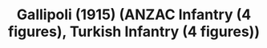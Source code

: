 ---
layout: product
title: "Gallipoli (1915)   (ANZAC Infantry (4 figures), Turkish Infantry (4 figures))"
price: "TBA" 
desc: "Maketa"
img_path: "/assets/img/ICM DS3501.webp"
brand: "N/A"
available: false
special_offer: false
new: false
soon: false
cat: "010000"
subcat: "013600"
subsubcat: "0N/A"
sifra: "ICM DS3501"
popular: false
---